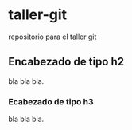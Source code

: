 # taller-git
repositorio para el taller git

## Encabezado de tipo h2

bla bla bla.

### Ecabezado de tipo h3

bla bla bla.